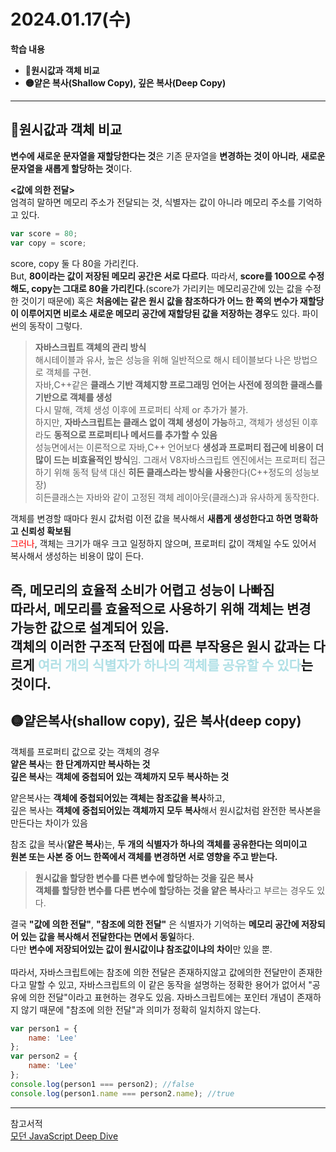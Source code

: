<h1>2024.01.17(수)</h1>
<strong>학습 내용</strong><br>

* **🔴원시값과 객체 비교**
* **🟡얕은 복사(Shallow Copy), 깊은 복사(Deep Copy)**
---

<h2>🔴원시값과 객체 비교</h2>

**변수에 새로운 문자열을 재할당한다는 것**은 기존 문자열을 **변경하는 것이 아니라**, **새로운 문자열을 새롭게 할당하는 것**이다.<br>

**<값에 의한 전달>**<br>
엄격히 말하면 메모리 주소가 전달되는 것, 식별자는 값이 아니라 메모리 주소를 기억하고 있다.
~~~javascript
var score = 80;
var copy = score;
~~~
score, copy 둘 다 80을 가리킨다.<br>
But, **80이라는 값이 저장된 메모리 공간은 서로 다르다**.
따라서, **score를 100으로 수정해도, copy는 그대로 80을 가리킨다.**(score가 가리키는 메모리공간에 있는 값을 수정한 것이기 때문에)
혹은 **처음에는 같은 원시 값을 참조하다가 어느 한 쪽의 변수가 재할당이 이루어지면 비로소 새로운 메모리 공간에 재할당된 값을 저장하는 경우**도 있다.
파이썬의 동작이 그렇다.

> **자바스크립트 객체의 관리 방식**<br>
해시테이블과 유사, 높은 성능을 위해 일반적으로 해시 테이블보다 나은 방법으로 객체를 구현.<br>
자바,C++같은 **클래스 기반 객체지향 프로그래밍 언어는 사전에 정의한 클래스를 기반으로 객체를 생성**<br>
다시 말해, 객체 생성 이후에 프로퍼티 삭제 or 추가가 불가.<br>
하지만, **자바스크립트는 클래스 없이 객체 생성이 가능**하고, 객체가 생성된 이후라도 **동적으로 프로퍼티나 메서드를 추가할 수 있음**<br>
성능면에서는 이론적으로 자바,C++ 언어보다 **생성과 프로퍼티 접근에 비용이 더 많이 드는 비효율적인 방식**임.
그래서 V8자바스크립트 엔진에서는 프로퍼티 접근하기 위해 동적 탐색 대신 **히든 클래스라는 방식을 사용**한다(C++정도의 성능보장)<br>
히든클래스는 자바와 같이 고정된 객체 레이아웃(클래스)과 유사하게 동작한다.

객체를 변경할 때마다 원시 값처럼 이전 값을 복사해서 **새롭게 생성한다고 하면 명확하고 신뢰성 확보됨**<br>
<span style=color:red>그러나</span>, 객체는 크기가 매우 크고 일정하지 않으며, 프로퍼티 값이 객체일 수도 있어서 복사해서 생성하는 비용이 많이 든다.<br>

**즉, 메모리의 효율적 소비가 어렵고 성능이 나빠짐**<br>
따라서, **메모리를 효율적으로 사용하기 위해 객체는 변경 가능한 값으로 설계**되어 있음.<br>
객체의 이러한 구조적 단점에 따른 부작용은 원시 값과는 다르게 <span style=color:powderblue>**여러 개의 식별자가 하나의 객체를 공유할 수 있다**</span>는 것이다.
---

<h2>🟡얕은복사(shallow copy), 깊은 복사(deep copy)</h2>

객체를 프로퍼티 값으로 갖는 객체의 경우<br>
**얕은 복사**는 **한 단계까지만 복사하는 것**<br>
**깊은 복사**는 **객체에 중첩되어 있는 객체까지 모두 복사하는 것**<br>

얕은복사는 **객체에 중첩되어있는 객체는 참조값을 복사**하고,<br>
깊은 복사는 **객체에 중첩되어있는 객체까지 모두 복사**해서 원시값처럼 완전한
복사본을 만든다는 차이가 있음 

참조 값을 복사(**얕은 복사**)는, **두 개의 식별자가 하나의 객체를 공유한다는 의미이고**<br>
**원본 또는 사본 중 어느 한쪽에서 객체를 변경하면 서로 영향을 주고 받는다.**

> **원시값을 할당한 변수를 다른 변수에 할당하는 것을 깊은 복사**<br>**객체를 할당한 변수를 다른 변수에 할당하는 것을 얕은 복사**라고 부르는 경우도 있다.

결국 **"값에 의한 전달"**, **"참조에 의한 전달"** 은 식별자가 기억하는 **메모리 공간에 저장되어 있는 값을 복사해서 전달한다는 면에서 동일**하다.<br>
다만 **변수에 저장되어있는 값이 원시값이냐 참조값이냐의 차이**만 있을 뿐.<br><br> 따라서, 자바스크립트에는 참조에 의한 전달은 존재하지않고 값에의한 전달만이 존재한다고 말할 수 있고, 자바스크립트의 이 같은 동작을 설명하는 정확한 용어가 없어서 "공유에 의한 전달"이라고 표현하는 경우도 있음.
자바스크립트에는 포인터 개념이 존재하지 않기 때문에 "참조에 의한 전달"과 의미가 정확히 일치하지 않는다.

~~~javascript
var person1 = {
    name: 'Lee'
};
var person2 = {
    name: 'Lee'
};
console.log(person1 === person2); //false
console.log(person1.name === person2.name); //true
~~~
---
참고서적<br>
<a href="https://product.kyobobook.co.kr/detail/S000001766445">모던 JavaScript Deep Dive</a>